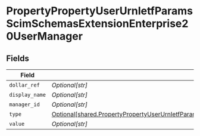 # PropertyPropertyUserUrnIetfParamsScimSchemasExtensionEnterprise20UserManager


## Fields

| Field                                                                                                                                                                                                        | Type                                                                                                                                                                                                         | Required                                                                                                                                                                                                     | Description                                                                                                                                                                                                  |
| ------------------------------------------------------------------------------------------------------------------------------------------------------------------------------------------------------------ | ------------------------------------------------------------------------------------------------------------------------------------------------------------------------------------------------------------ | ------------------------------------------------------------------------------------------------------------------------------------------------------------------------------------------------------------ | ------------------------------------------------------------------------------------------------------------------------------------------------------------------------------------------------------------ |
| `dollar_ref`                                                                                                                                                                                                 | *Optional[str]*                                                                                                                                                                                              | :heavy_minus_sign:                                                                                                                                                                                           | N/A                                                                                                                                                                                                          |
| `display_name`                                                                                                                                                                                               | *Optional[str]*                                                                                                                                                                                              | :heavy_minus_sign:                                                                                                                                                                                           | N/A                                                                                                                                                                                                          |
| `manager_id`                                                                                                                                                                                                 | *Optional[str]*                                                                                                                                                                                              | :heavy_minus_sign:                                                                                                                                                                                           | N/A                                                                                                                                                                                                          |
| `type`                                                                                                                                                                                                       | [Optional[shared.PropertyPropertyUserUrnIetfParamsScimSchemasExtensionEnterprise20UserManagerType]](../../models/shared/propertypropertyuserurnietfparamsscimschemasextensionenterprise20usermanagertype.md) | :heavy_minus_sign:                                                                                                                                                                                           | N/A                                                                                                                                                                                                          |
| `value`                                                                                                                                                                                                      | *Optional[str]*                                                                                                                                                                                              | :heavy_minus_sign:                                                                                                                                                                                           | N/A                                                                                                                                                                                                          |
